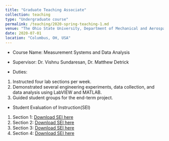 ```yaml
---
title: "Graduate Teaching Associate"
collection: teaching
type: "Undergraduate course"
permalink: /teaching/2020-spring-teaching-1.md
venue: "The Ohio State University, Department of Mechanical and Aerospace Engineering"
date: 2020-07-01
location: "Columbus, OH, USA"
---
```


* Course Name: Measurement Systems and Data Analysis

* Supervisor: Dr. Vishnu Sundaresan, Dr. Matthew Detrick

* Duties: 
 1. Instructed four lab sections per week.
 2. Demonstrated several engineering experiments, data collection, and data analysis using LabVIEW and MATLAB.
 3. Guided student groups for the end-term project.
 
 * Student Evaluation of Instruction(SEI)
  1. Section 1: [Download SEI here](http://varunlochab.github.io/files/SEI3.pdf)
  2. Section 2: [Download SEI here](http://varunlochab.github.io/files/SEI2.pdf)
  3. Section 3: [Download SEI here](http://varunlochab.github.io/files/SEI4.pdf)
  4. Section 4: [Download SEI here](http://varunlochab.github.io/files/SEI1.pdf)
